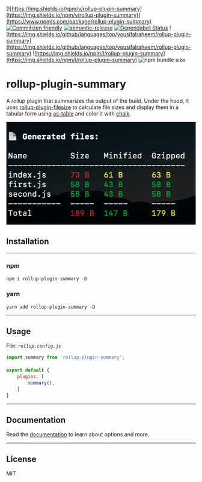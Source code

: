 [![https://img.shields.io/npm/v/rollup-plugin-summary](https://img.shields.io/npm/v/rollup-plugin-summary)](https://www.npmjs.com/package/rollup-plugin-summary)
[![Commitizen friendly](https://img.shields.io/badge/commitizen-friendly-brightgreen.svg)](http://commitizen.github.io/cz-cli/)
[![semantic-release](https://img.shields.io/badge/%20%20%F0%9F%93%A6%F0%9F%9A%80-semantic--release-e10079.svg)](https://github.com/semantic-release/semantic-release)
[![Dependabot Status](https://api.dependabot.com/badges/status?host=github&repo=sebgroup/frontend-tools)](https://dependabot.com)
![https://img.shields.io/github/languages/top/yousifalraheem/rollup-plugin-summary](https://img.shields.io/github/languages/top/yousifalraheem/rollup-plugin-summary)
![https://img.shields.io/npm/l/rollup-plugin-summary](https://img.shields.io/npm/l/rollup-plugin-summary)
![npm bundle size](https://img.shields.io/bundlephobia/minzip/rollup-plugin-summary)

# rollup-plugin-summary
A rollup plugin that summarizes the output of the build. Under the hood, it uses [rollup-plugin-filesize](https://www.npmjs.com/package/rollup-plugin-filesize) to calculate file sizes and display them in a tabular form using [as-table](https://www.npmjs.com/package/as-table) and color it with [chalk](https://www.npmjs.com/package/chalk).

![](docs/assets/sample_output.png)

## Installation

<hr/>

### npm

```terminal
npm i rollup-plugin-summary -D
```

### yarn

```terminal
yarn add rollup-plugin-summary -D
```

<hr/>

## Usage

File: *`rollup.config.js`*

```javascript
import summary from 'rollup-plugin-summary';

export default {
    plugins: [
        summary(),
    ]
}
```

<!-- REMOVE -->

<hr/>

## Documentation

Read the [documentation](https://yousifalraheem.github.io/rollup-plugin-summary/) to learn about options and more.

<hr/>

## License

MIT